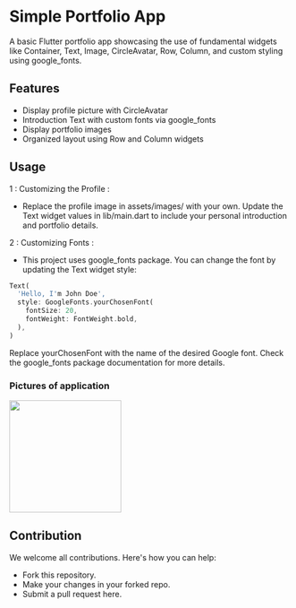 # Simple Portfolio App

A basic Flutter portfolio app showcasing the use of fundamental widgets like Container, Text, Image, CircleAvatar, Row, Column, and custom styling using google_fonts.



## Features
- Display profile picture with CircleAvatar
- Introduction Text with custom fonts via google_fonts
- Display portfolio images
- Organized layout using Row and Column widgets

## Usage
1 : Customizing the Profile :
- Replace the profile image in assets/images/ with your own.
Update the Text widget values in lib/main.dart to include your personal introduction and portfolio details.

2 : Customizing Fonts : 
- This project uses google_fonts package. You can change the font by updating the Text widget style:
```dart
Text(
  'Hello, I'm John Doe',
  style: GoogleFonts.yourChosenFont(
    fontSize: 20,
    fontWeight: FontWeight.bold,
  ),
)
```
Replace yourChosenFont with the name of the desired Google font. Check the google_fonts package documentation for more details.

### Pictures of application 

<img src="https://github.com/artichaudhary0/portfolio-app/assets/71622834/9dde0bf2-137b-47f8-a95e-9b0470f96a70" width="200"/>

## Contribution
We welcome all contributions. Here's how you can help:

- Fork this repository.
- Make your changes in your forked repo.
- Submit a pull request here.





